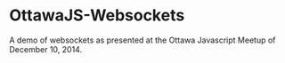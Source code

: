OttawaJS-Websockets
===================
A demo of websockets as presented at the Ottawa Javascript Meetup of December 10, 2014.

